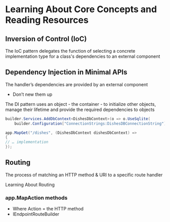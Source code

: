 # Learning About Core Concepts and Reading Resources

## Inversion of Control (IoC)

The IoC pattern delegates the function of selecting a concrete implementation type for a class's dependencies to an external component

## Dependency Injection in Minimal APIs

The handler’s dependencies are provided by an external component
- Don’t new them up

The DI pattern uses an object - the container - to initialize other objects, manage their lifetime and provide the required dependencies to objects

```cs
builder.Services.AddDbContext<DishesDbContext>(o => o.UseSqlite(
    builder.Configuration["ConnectionStrings:DishesDBConnectionString"]));

app.MapGet("/dishes", (DishesDbContext dishesDbContext) =>
{
// … implementation
});
```

## Routing

The process of matching an HTTP method & URI to a specific route handler

Learning About Routing

### app.MapAction methods 
- Where Action = the HTTP method
- IEndpointRouteBuilder



